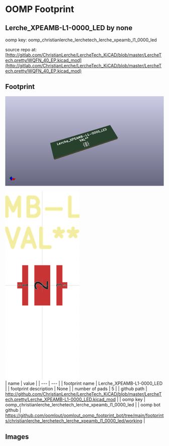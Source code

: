 # OOMP Footprint  
## Lerche_XPEAMB-L1-0000_LED  by none  
  
oomp key: oomp_christianlerche_lerchetech_lerche_xpeamb_l1_0000_led  
  
source repo at: [http://gitlab.com/ChristianLerche/LercheTech_KiCAD/blob/master/LercheTech.pretty/WQFN_40_EP.kicad_mod](http://gitlab.com/ChristianLerche/LercheTech_KiCAD/blob/master/LercheTech.pretty/WQFN_40_EP.kicad_mod)  
## Footprint  
  
[![working_kicad_pcb_3d.png](working_kicad_pcb_3d_600.png)](working_kicad_pcb_3d.png)  
  
[![working.png](working_600.png)](working.png)  
| name | value | 
| --- | --- | 
| footprint name | Lerche_XPEAMB-L1-0000_LED | 
| footprint description | None | 
| number of pads | 5 | 
| github path | http://github.com/ChristianLerche/LercheTech_KiCAD/blob/master/LercheTech.pretty/Lerche_XPEAMB-L1-0000_LED.kicad_mod | 
| oomp key | oomp_christianlerche_lerchetech_lerche_xpeamb_l1_0000_led | 
| oomp bot github | https://github.com/oomlout/oomlout_oomp_footprint_bot/tree/main/footprints/christianlerche_lerchetech_lerche_xpeamb_l1_0000_led/working | 
## Images  
